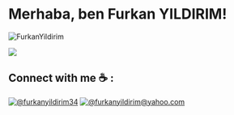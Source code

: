 # Merhaba, ben Furkan YILDIRIM! 
<p align="left"> <img align="center" src="https://github-readme-stats.vercel.app/api?username=FurkanYildirim&show_icons=true&locale=en&bg_color=0d1117&text_color=ffffff&repo=convoychat"
    alt="FurkanYildirim" /> </p>

[![](https://img.shields.io/github/followers/FurkanYildirim?style=social)](https://www.github.com/FurkanYildirim)

## Connect with me ☕ :

 [![@furkanyildirim34](https://img.icons8.com/fluency/48/000000/linkedin.png "@furkanyildirim34")]([https://www.linkedin.com/in/anushkawijegoonawardana97/](https://www.linkedin.com/in/furkanyildirim34/)) [![@furkanyildirim@yahoo.com](https://img.icons8.com/fluency/48/000000/apple-mail.png "@furkanyildirim@yahoo.com")](furkanyildirim@yahoo.com)

